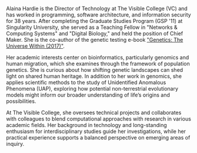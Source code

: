 Alaina Hardie is the Director of Technology at The Visible College (VC) and has worked in programming, software architecture, and information security for 38 years. After completing the Graduate Studies Program (GSP '11) at Singularity University, she served as a Teaching Fellow in "Networks & Computing Systems" and "Digital Biology," and held the position of Chief Maker. She is the co-author of the genetic testing e-book ["Genetics: The Universe Within (2017)"](https://www.precisionnutrition.com/genetic-testing-ebook).

Her academic interests center on bioinformatics, particularly genomics and human migration, which she examines through the framework of population genetics. She is curious about how shifting genetic landscapes can shed light on shared human heritage. In addition to her work in genomics, she applies scientific methods to the study of Unidentified Anomalous Phenomena (UAP), exploring how potential non-terrestrial evolutionary models might inform our broader understanding of life’s origins and possibilities.

At The Visible College, she oversees technical projects and collaborates with colleagues to blend computational approaches with research in various academic fields. Her background in technology and long-standing enthusiasm for interdisciplinary studies guide her investigations, while her practical experience supports a balanced perspective on emerging areas of inquiry.